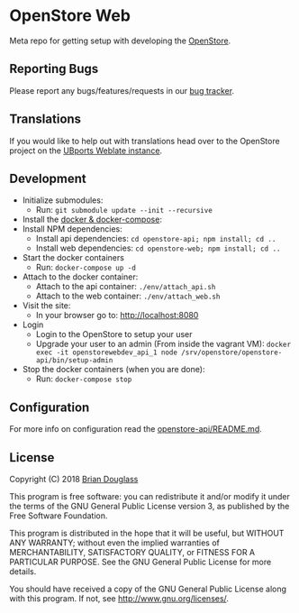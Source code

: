 # OpenStore Web

Meta repo for getting setup with developing the [OpenStore](https://open-store.io/).

## Reporting Bugs

Please report any bugs/features/requests in our [bug tracker](https://gitlab.com/theopenstore/openstore-meta/issues).

## Translations

If you would like to help out with translations head over to the OpenStore
project on the [UBports Weblate instance](https://translate.ubports.com/projects/openstore/open-storeio/).

## Development

* Initialize submodules:
    * Run: `git submodule update --init --recursive`
* Install the [docker & docker-compose](https://docs.docker.com/install/linux/docker-ce/ubuntu/):
* Install NPM dependencies:
    * Install api dependencies: `cd openstore-api; npm install; cd ..`
    * Install web dependencies: `cd openstore-web; npm install; cd ..`
* Start the docker containers
    * Run: `docker-compose up -d`
* Attach to the docker container:
    * Attach to the api container: `./env/attach_api.sh`
    * Attach to the web container: `./env/attach_web.sh`
* Visit the site:
    * In your browser go to: [http://localhost:8080](http://localhost:8080/)
* Login
    * Login to the OpenStore to setup your user
    * Upgrade your user to an admin (From inside the vagrant VM): `docker exec -it openstorewebdev_api_1 node /srv/openstore/openstore-api/bin/setup-admin`
* Stop the docker containers (when you are done):
    * Run: `docker-compose stop`

## Configuration

For more info on configuration read the [openstore-api/README.md](https://gitlab.com/theopenstore/openstore-api/blob/master/README.md).

## License

Copyright (C) 2018 [Brian Douglass](http://bhdouglass.com/)

This program is free software: you can redistribute it and/or modify it under the terms of the GNU General Public License version 3, as published
by the Free Software Foundation.

This program is distributed in the hope that it will be useful, but WITHOUT ANY WARRANTY; without even the implied warranties of MERCHANTABILITY, SATISFACTORY QUALITY, or FITNESS FOR A PARTICULAR PURPOSE.  See the GNU General Public License for more details.

You should have received a copy of the GNU General Public License along with this program.  If not, see <http://www.gnu.org/licenses/>.
